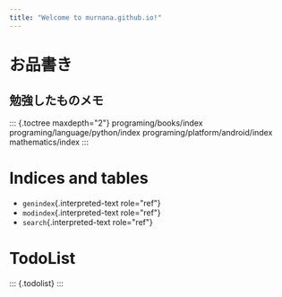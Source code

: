 ```yaml
---
title: "Welcome to murnana.github.io!"
---
```


# お品書き

## 勉強したものメモ

::: {.toctree maxdepth="2"}
programing/books/index programing/language/python/index
programing/platform/android/index mathematics/index
:::

# Indices and tables

- `genindex`{.interpreted-text role="ref"}
- `modindex`{.interpreted-text role="ref"}
- `search`{.interpreted-text role="ref"}

# TodoList

::: {.todolist}
:::
